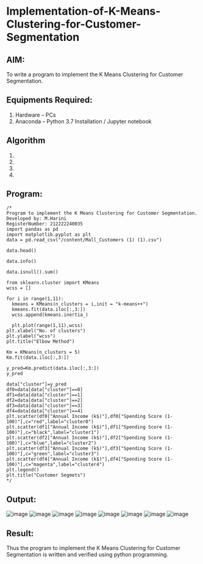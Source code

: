 # Implementation-of-K-Means-Clustering-for-Customer-Segmentation

## AIM:
To write a program to implement the K Means Clustering for Customer Segmentation.

## Equipments Required:
1. Hardware – PCs
2. Anaconda – Python 3.7 Installation / Jupyter notebook

## Algorithm
1. 
2. 
3. 
4. 

## Program:
```
/*
Program to implement the K Means Clustering for Customer Segmentation.
Developed by: M.Harini
RegisterNumber: 212222240035
import pandas as pd
import matplotlib.pyplot as plt
data = pd.read_csv("/content/Mall_Customers (1) (1).csv")

data.head()

data.info()

data.isnull().sum()

from sklearn.cluster import KMeans
wcss = []

for i in range(1,11):
  kmeans = KMeans(n_clusters = i,init = "k-means++")
  kmeans.fit(data.iloc[:,3:])
  wcss.append(kmeans.inertia_)
  
  plt.plot(range(1,11),wcss)
plt.xlabel("No. of clusters")
plt.ylabel("wcss")
plt.title("Elbow Method")

Km = KMeans(n_clusters = 5)
Km.fit(data.iloc[:,3:])

y_pred=Km.predict(data.iloc[:,3:])
y_pred

data["cluster"]=y_pred
df0=data[data["cluster"]==0]
df1=data[data["cluster"]==1]
df2=data[data["cluster"]==2]
df3=data[data["cluster"]==3]
df4=data[data["cluster"]==4]
plt.scatter(df0["Annual Income (k$)"],df0["Spending Score (1-100)"],c="red",label="cluster0")
plt.scatter(df1["Annual Income (k$)"],df1["Spending Score (1-100)"],c="black",label="cluster1")
plt.scatter(df2["Annual Income (k$)"],df2["Spending Score (1-100)"],c="blue",label="cluster2")
plt.scatter(df3["Annual Income (k$)"],df3["Spending Score (1-100)"],c="green",label="cluster3")
plt.scatter(df4["Annual Income (k$)"],df4["Spending Score (1-100)"],c="magenta",label="cluster4")
plt.legend()
plt.title("Customer Segmets")
*/

```

## Output:
![image](https://github.com/Harinimuthu17/Implementation-of-K-Means-Clustering-for-Customer-Segmentation/assets/130278614/0e538715-aca3-483b-87b2-b9664bbdc876)
![image](https://github.com/Harinimuthu17/Implementation-of-K-Means-Clustering-for-Customer-Segmentation/assets/130278614/6325d3e6-e138-4d34-9bf1-af1dddf98d84)
![image](https://github.com/Harinimuthu17/Implementation-of-K-Means-Clustering-for-Customer-Segmentation/assets/130278614/a01027bd-3904-4f8d-b6b1-0648a2af7402)
![image](https://github.com/Harinimuthu17/Implementation-of-K-Means-Clustering-for-Customer-Segmentation/assets/130278614/b94d9495-82fa-4849-a902-86f393c24cd7)
![image](https://github.com/Harinimuthu17/Implementation-of-K-Means-Clustering-for-Customer-Segmentation/assets/130278614/6d97c5f9-6029-4ed4-b1c0-83a7f2772769)
![image](https://github.com/Harinimuthu17/Implementation-of-K-Means-Clustering-for-Customer-Segmentation/assets/130278614/d80d492b-5c6a-4def-9dd9-3c8ae880837e)
![image](https://github.com/Harinimuthu17/Implementation-of-K-Means-Clustering-for-Customer-Segmentation/assets/130278614/3bce4af7-d576-4fa3-a7a8-3c8b09876607)
![image](https://github.com/Harinimuthu17/Implementation-of-K-Means-Clustering-for-Customer-Segmentation/assets/130278614/e82e260c-dbc0-4b6d-98c5-030b1af10580)



## Result:
Thus the program to implement the K Means Clustering for Customer Segmentation is written and verified using python programming.
